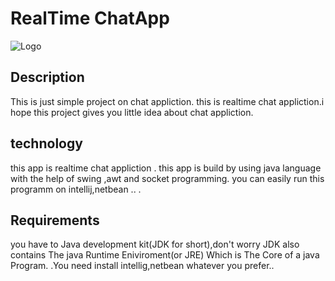 
# RealTime ChatApp
  



![Logo](https://icon-library.com/images/chat-app-icon/chat-app-icon-24.jpg) 




## Description 
 This is just simple project on chat appliction. 
 this is realtime chat appliction.i hope this project gives you little idea about chat appliction. 
 
## technology
this app is realtime chat appliction .
this app is build by using java language with the help of swing ,awt and socket programming. 
you can easily run this programm on intellij,netbean ..
.
## Requirements
you have to Java development kit(JDK for short),don't worry JDK also contains The java Runtime Eniviroment(or JRE) Which is The Core of a java Program.
.You need install intellig,netbean whatever you prefer..
